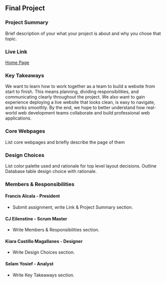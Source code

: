 ## Final Project

### Project Summary

Brief description of your what your project is about and why you chose that topic.

### Live Link

[Home Page](https://in-info-web4.luddy.indianapolis.iu.edu/~fralcala/n320nodejs)

### Key Takeaways

We want to learn how to work together as a team to build a website from start to finish. 
This means planning, dividing responsibilities, and communicating clearly throughout the project. 
We also want to gain experience deploying a live website that looks clean, is easy to navigate, and works smoothly. 
By the end, we hope to better understand how real-world web development teams collaborate and build professional web applications.

### Core Webpages

List core webpages and briefly describe the page of them

### Design Choices

List color palette used and rationale for top level layout decisions. Outline Database table design choice with rationale.

### Members & Responsibilities

#### Francis Alcala - President

- Submit assignment, write Link & Project Summary section.

#### CJ Eilenstine - Scrum Master

- Write Members & Responsibilities section.

#### Kiara Castillo Magallanes - Designer

- Write Design Choices section.

#### Selam Yosief - Analyst

- Write Key Takeaways section.
